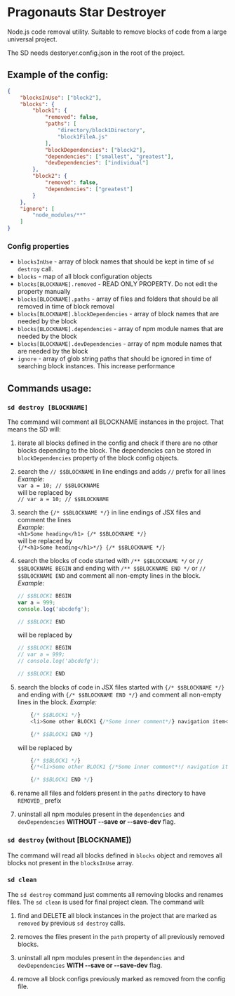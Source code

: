 # Pragonauts Star Destroyer

Node.js code removal utility. 
Suitable to remove blocks of code from a large universal project.

The SD needs destoryer.config.json in the root of the project.



## Example of the config:

```json
{
    "blocksInUse": ["block2"],
    "blocks": {
        "block1": {
            "removed": false,
            "paths": [
                "directory/block1Directory",
                "block1FileA.js"
            ],
            "blockDependencies": ["block2"],
            "dependencies": ["smallest", "greatest"],
            "devDependencies": ["individual"]
        },
        "block2": {
            "removed": false,
            "dependencies": ["greatest"]
        }
    },
    "ignore": [
        "node_modules/**"
    ]
}
```

### Config properties
- `blocksInUse` - array of block names that should be kept in time of ```sd destroy``` call.
- `blocks` - map of all block configuration objects
- `blocks[BLOCKNAME].removed` - READ ONLY PROPERTY. Do not edit the property manually
- `blocks[BLOCKNAME].paths` - array of files and folders that should be all removed in time of block removal
- `blocks[BLOCKNAME].blockDependencies` - array of block names that are needed by the block
- `blocks[BLOCKNAME].dependencies` - array of npm module names that are needed by the block
- `blocks[BLOCKNAME].devDependencies` - array of npm module names that are needed by the block
- `ignore` - array of glob string paths that should be ignored in time of searching block instances. 
    This increase performance  

## Commands usage:

### `sd destroy [BLOCKNAME]`

The command will comment all BLOCKNAME instances in the project. 
That means the SD will:

1. iterate all blocks defined in the config and check if there are no other blocks depending to the block. 
    The dependencies can be stored in ```blockDependencies``` property of the block config objects.

2. search the ```// $$BLOCKNAME``` in line endings and adds ```//``` prefix for all lines  
    *Example:*  
    ```var a = 10; // $$BLOCKNAME```  
    will be replaced by  
    ```// var a = 10; // $$BLOCKNAME```
    
3. search the ```{/* $$BLOCKNAME */}``` in line endings of JSX files and comment the lines  
       *Example:*  
       ```<h1>Some heading</h1> {/* $$BLOCKNAME */}```  
       will be replaced by  
       ```{/*<h1>Some heading</h1>*/} {/* $$BLOCKNAME */}```  
    
4. search the blocks of code started with 
```/** $$BLOCKNAME */``` or ```// $$BLOCKNAME BEGIN```
and ending with ```/** $$BLOCKNAME END */``` or ```// $$BLOCKNAME END``` 
and comment all non-empty lines in the block.  
    *Example:*
    ```javascript
    // $$BLOCK1 BEGIN
    var a = 999;
    console.log('abcdefg');
 
    // $$BLOCK1 END
     ```
    will be replaced by
    ```javascript
    // $$BLOCK1 BEGIN
    // var a = 999;
    // console.log('abcdefg');
 
    // $$BLOCK1 END
     ```
     
5. search the blocks of code in JSX files started with
```{/* $$BLOCKNAME */}```
and ending with ```{/* $$BLOCKNAME END */}```
and comment all non-empty lines in the block.
    *Example:*
    ```javascript
        {/* $$BLOCK1 */}
        <li>Some other BLOCK1 {/*Some inner comment*/} navigation item</li>

        {/* $$BLOCK1 END */}
     ```
     will be replaced by
     ```javascript
         {/* $$BLOCK1 */}
         {/*<li>Some other BLOCK1 {/*Some inner comment*!/ navigation item</li>*/}
 
         {/* $$BLOCK1 END */}
      ```

6. rename all files and folders present in the ```paths``` directory to have ```REMOVED_``` prefix
 
7. uninstall all npm modules present in the ```dependencies``` and ```devDependencies``` **WITHOUT --save or --save-dev** flag.

 
### `sd destroy` (without [BLOCKNAME])

The command will read all blocks defined in ```blocks``` object and removes all blocks not present in the ```blocksInUse``` array.


### `sd clean`

The `sd destroy` command just comments all removing blocks and renames files. 
The `sd clean` is used for final project clean. The command will:

1. find and DELETE all block instances in the project that are marked as ```removed``` by previous ```sd destroy``` calls. 

2. removes the files present in the ```path``` property of all previously removed blocks.

3. uninstall all npm modules present in the ```dependencies``` and ```devDependencies``` **WITH --save or --save-dev** flag.

4. remove all block configs previously marked as removed from the config file.

